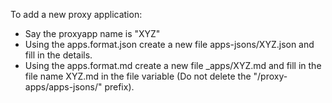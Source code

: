 To add a new proxy application:

- Say the proxyapp name is "XYZ"
- Using the apps.format.json create a new file apps-jsons/XYZ.json and fill in 
  the details.
- Using the apps.format.md create a new file _apps/XYZ.md and fill in the file 
  name XYZ.md in the file variable (Do not delete the "/proxy-apps/apps-jsons/"
  prefix).
